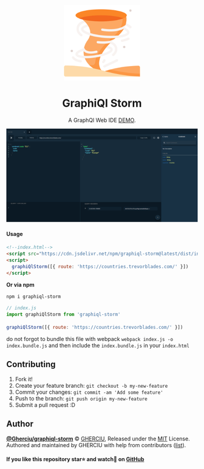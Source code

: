 <div align="center">
  <img width="200" height="200"
    src="https://raw.githubusercontent.com/Gherciu/graphiql-storm/master/logo.png">
  <h1>GraphiQl Storm</h1>
  <p>A GraphQl Web IDE <a href="https://gherciu.github.io/graphiql-storm/" alt="graphiql-storm">DEMO</a>.</p>
</div>

![GraphiQl Storm](https://github.com/Gherciu/graphiql-storm/blob/master/src/demo.png?raw=true)

#### Usage

```html
<!--index.html-->
<script src="https://cdn.jsdelivr.net/npm/graphiql-storm@latest/dist/index.js"></script>
<script>
  graphiQlStorm([{ route: 'https://countries.trevorblades.com/' }])
</script>
```

**Or via npm**

```bash
npm i graphiql-storm
```

```js
// index.js
import graphiQlStorm from 'graphiql-storm'

graphiQlStorm([{ route: 'https://countries.trevorblades.com/' }])
```

do not forgot to bundle this file with webpack `webpack index.js -o index.bundle.js` and then include the `index.bundle.js` in your `index.html`

## Contributing

1. Fork it!
2. Create your feature branch: `git checkout -b my-new-feature`
3. Commit your changes: `git commit -am 'Add some feature'`
4. Push to the branch: `git push origin my-new-feature`
5. Submit a pull request :D

## Author

**[@Gherciu/graphiql-storm](https://github.com/Gherciu/graphiql-storm)** © [GHERCIU](https://github.com/Gherciu), Released under the [MIT](https://github.com/Gherciu/graphiql-storm/blob/master/LICENSE) License.<br>
Authored and maintained by GHERCIU with help from contributors ([list](https://github.com/Gherciu/graphiql-storm/contributors)).

#### If you like this repository star⭐ and watch👀 on [GitHub](https://github.com/Gherciu/graphiql-storm)

